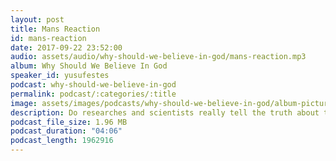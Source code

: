 ```yaml
---
layout: post
title: Mans Reaction
id: mans-reaction
date: 2017-09-22 23:52:00
audio: assets/audio/why-should-we-believe-in-god/mans-reaction.mp3
album: Why Should We Believe In God
speaker_id: yusufestes
podcast: why-should-we-believe-in-god
permalink: podcast/:categories/:title
image: assets/images/podcasts/why-should-we-believe-in-god/album-picture-small.jpg
description: Do researches and scientists really tell the truth about their findings?
podcast_file_size: 1.96 MB
podcast_duration: "04:06"
podcast_length: 1962916
---
```

